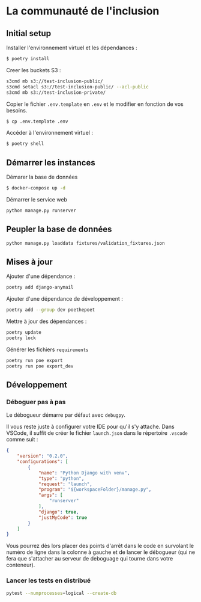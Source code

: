 # La communauté de l'inclusion

## Initial setup

Installer l'environnement virtuel et les dépendances :

```bash
$ poetry install
```

Creer les buckets S3 :

```bash
s3cmd mb s3://test-inclusion-public/
s3cmd setacl s3://test-inclusion-public/ --acl-public
s3cmd mb s3://test-inclusion-private/
```

Copier le fichier `.env.template` en `.env` et le modifier en fonction de vos besoins.

```bash
$ cp .env.template .env
```

Accéder à l'environnement virtuel :

```bash
$ poetry shell
```

## Démarrer les instances

Démarer la base de données

```bash
$ docker-compose up -d
```

Démarrer le service web

```bash
python manage.py runserver
```

## Peupler la base de données


```bash
python manage.py loaddata fixtures/validation_fixtures.json
```


## Mises à jour

Ajouter d'une dépendance :

```bash
poetry add django-anymail
```

Ajouter d'une dépendance de développement :

```bash
poetry add --group dev poethepoet
```

Mettre à jour des dépendances :

```bash
poetry update
poetry lock
```

Générer les fichiers `requirements`

```bash
poetry run poe export
poetry run poe export_dev
```

## Développement

### Déboguer pas à pas

Le débogueur démarre par défaut avec `debugpy`.

Il vous reste juste à configurer votre IDE pour qu'il s'y attache. Dans VSCode, il suffit de créer le fichier `launch.json` dans le répertoire `.vscode` comme suit :

```json
{
    "version": "0.2.0",
    "configurations": [
        {
            "name": "Python Django with venv",
            "type": "python",
            "request": "launch",
            "program": "${workspaceFolder}/manage.py",
            "args": [
                "runserver"
            ],
            "django": true,
            "justMyCode": true
        }
    ]
}

```

Vous pourrez dès lors placer des points d'arrêt dans le code en survolant le numéro de ligne dans la colonne à gauche et de lancer le débogueur (qui ne fera que s'attacher au serveur de deboguage qui tourne dans votre conteneur).


### Lancer les tests en distribué

```bash
pytest --numprocesses=logical --create-db
```

